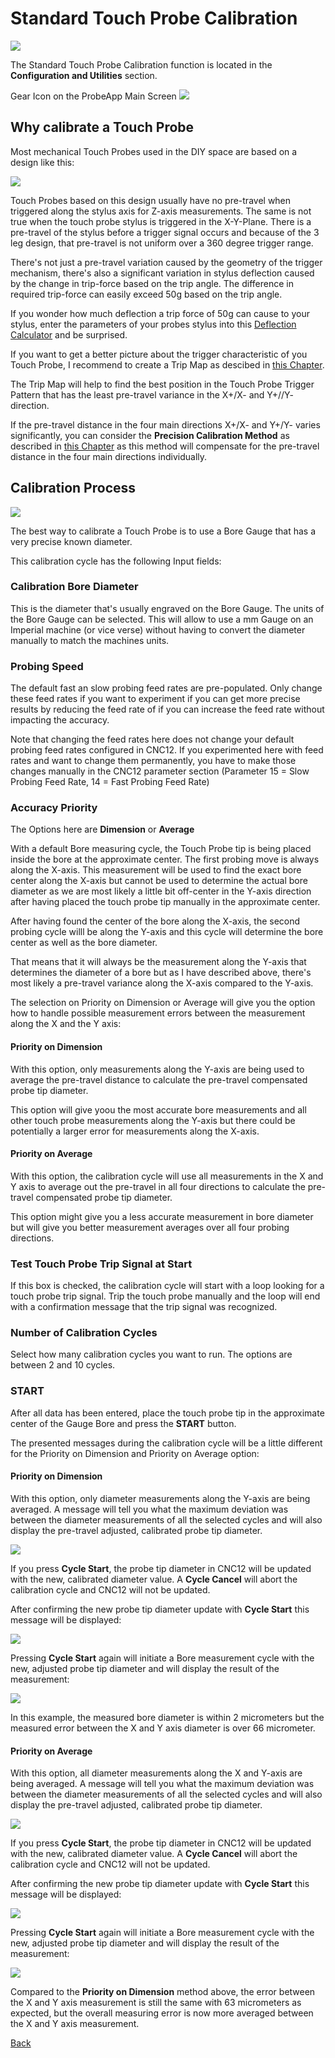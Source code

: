 # Standard Touch Probe Calibration

![](/images/pa141.png)

The Standard Touch Probe Calibration function is located in the **Configuration and Utilities** section. 

Gear Icon on the ProbeApp Main Screen ![](/images/pa148.png)

## Why calibrate a Touch Probe
Most mechanical Touch Probes used in the DIY space are based on a design like this: 

![](/images/TP-section-view.jpg)

Touch Probes based on this design usually have no pre-travel when triggered along the stylus axis for Z-axis measurements. The same is not true when the touch probe stylus is triggered in the X-Y-Plane. 
There is a pre-travel of the stylus before a trigger signal occurs and because of the 3 leg design, that pre-travel is not uniform over a 360 degree trigger range.

There's not just a pre-travel variation caused by the geometry of the trigger mechanism, there's also a significant variation in stylus deflection caused by the change in trip-force based on the trip angle. The difference in required trip-force can easily exceed 50g based on the trip angle.

If you wonder how much deflection a trip force of 50g can cause to your stylus, enter the parameters of your probes stylus into this [Deflection Calculator](https://cmms.com/pages/deflection-calculator-tm) and be surprised.

If you want to get a better picture about the trigger characteristic of you Touch Probe, I recommend to create a Trip Map as descibed in [this Chapter](TripMap.md).

The Trip Map will help to find the best position in the Touch Probe Trigger Pattern that has the least pre-travel variance in the X+/X- and Y+//Y- direction.

If the pre-travel distance in the four main directions X+/X- and Y+/Y- varies significantly, you can consider the **Precision Calibration Method** as described in [this Chapter](PrecisionCalibration.md) as this method will compensate for the pre-travel distance in the four main directions individually.

## Calibration Process

![](/images/pa147.png)

The best way to calibrate a Touch Probe is to use a Bore Gauge that has a very precise known diameter.

This calibration cycle has the following Input fields:

### Calibration Bore Diameter
This is the diameter that's usually engraved on the Bore Gauge. The units of the Bore Gauge can be selected. 
This will allow to use a mm Gauge on an Imperial machine (or vice verse) without having to convert the diameter manually to match the machines units.

### Probing Speed
The default fast an slow probing feed rates are pre-populated. Only change these feed rates if you want to experiment if you can get more precise results by reducing the feed rate of if you can increase the feed rate without impacting the accuracy.

Note that changing the feed rates here does not change your default probing feed rates configured in CNC12. If you experimented here with feed rates and want to change them permanently, you have to make those changes manually in the CNC12 parameter section (Parameter 15 = Slow Probing Feed Rate, 14 = Fast Probing Feed Rate)

### Accuracy Priority
The Options here are **Dimension** or **Average**

With a default Bore measuring cycle, the Touch Probe tip is being placed inside the bore at the approximate center.
The first probing move is always along the X-axis. This measurement will be used to find the exact bore center along the X-axis but cannot be used to determine the actual bore diameter as we are most likely a little bit off-center in the Y-axis direction after having placed the touch probe tip manually in the approximate center.

After having found the center of the bore along the X-axis, the second probing cycle willl be along the Y-axis and this cycle will determine the bore center as well as the bore diameter.

That means that it will always be the measurement along the Y-axis that determines the diameter of a bore but as I have described above, there's most likely a pre-travel variance along the X-axis compared to the Y-axis.

The selection on Priority on Dimension or Average will give you the option how to handle possible measurement errors between the measurement along the X and the Y axis:

#### Priority on Dimension
With this option, only measurements along the Y-axis are being used to average the pre-travel distance to calculate the pre-travel compensated probe tip diameter.

This option will give yoou the most accurate bore measurements and all other touch probe measurements along the Y-axis but there could be potentially a larger error for measurements along the X-axis.

#### Priority on Average
With this option, the calibration cycle will use all measurements in the X and Y axis to average out the pre-travel in all four directions to calculate the pre-travel compensated probe tip diameter.

This option might give you a less accurate measurement in bore diameter but will give you better measurement averages over all four probing directions.

### Test Touch Probe Trip Signal at Start
If this box is checked, the calibration cycle will start with a loop looking for a touch probe trip signal.
Trip the touch probe manually and the loop will end with a confirmation message that the trip signal was recognized.

### Number of Calibration Cycles
Select how many calibration cycles you want to run. The options are between 2 and 10 cycles.

### START
After all data has been entered, place the touch probe tip in the approximate center of the Gauge Bore and press the **START** button.

The presented messages during the calibration cycle will be a little different for the Priority on Dimension and Priority on Average option:

#### Priority on Dimension
With this option, only diameter measurements along the Y-axis are being averaged.
A message will tell you what the maximum deviation was between the diameter measurements of all the selected cycles and will also display the pre-travel adjusted, calibrated probe tip diameter.

![](/images/pa149.png)

If you press **Cycle Start**, the probe tip diameter in CNC12 will be updated with the new, calibrated diameter value. A **Cycle Cancel** will abort the calibration cycle and CNC12 will not be updated.

After confirming the new probe tip diameter update with **Cycle Start** this message will be displayed:

![](/images/pa152.png)

Pressing **Cycle Start** again will initiate a Bore measurement cycle with the new, adjusted probe tip diameter and will display the result of the measurement:

![](/images/pa150.png)

In this example, the measured bore diameter is within 2 micrometers but the measured error between the X and Y axis diameter is over 66 micrometer.

#### Priority on Average
With this option, all diameter measurements along the X and Y-axis are being averaged.
A message will tell you what the maximum deviation was between the diameter measurements of all the selected cycles and will also display the pre-travel adjusted, calibrated probe tip diameter.

![](/images/pa151.png)

If you press **Cycle Start**, the probe tip diameter in CNC12 will be updated with the new, calibrated diameter value. A **Cycle Cancel** will abort the calibration cycle and CNC12 will not be updated.

After confirming the new probe tip diameter update with **Cycle Start** this message will be displayed:

![](/images/pa152.png)

Pressing **Cycle Start** again will initiate a Bore measurement cycle with the new, adjusted probe tip diameter and will display the result of the measurement:

![](/images/pa153.png)

Compared to the **Priority on Dimension** method above, the error between the X and Y axis measurement is still the same with 63 micrometers as expected, but the overall measuring error is now more averaged between the X and Y axis measurement. 




[Back](index.md)

